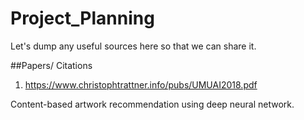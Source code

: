# Project_Planning
Let's dump any useful sources here so that we can share it. 

##Papers/ Citations

1. https://www.christophtrattner.info/pubs/UMUAI2018.pdf

Content-based artwork recommendation using deep neural network.
